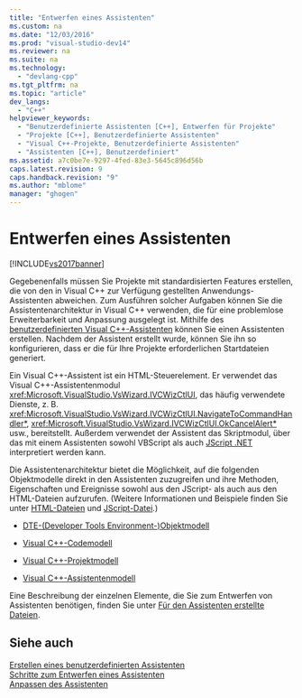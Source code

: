 ```yaml
---
title: "Entwerfen eines Assistenten"
ms.custom: na
ms.date: "12/03/2016"
ms.prod: "visual-studio-dev14"
ms.reviewer: na
ms.suite: na
ms.technology: 
  - "devlang-cpp"
ms.tgt_pltfrm: na
ms.topic: "article"
dev_langs: 
  - "C++"
helpviewer_keywords: 
  - "Benutzerdefinierte Assistenten [C++], Entwerfen für Projekte"
  - "Projekte [C++], Benutzerdefinierte Assistenten"
  - "Visual C++-Projekte, Benutzerdefinierte Assistenten"
  - "Assistenten [C++], Benutzerdefiniert"
ms.assetid: a7c0be7e-9297-4fed-83e3-5645c896d56b
caps.latest.revision: 9
caps.handback.revision: "9"
ms.author: "mblome"
manager: "ghogen"
---
```

# Entwerfen eines Assistenten
[!INCLUDE[vs2017banner](../assembler/inline/includes/vs2017banner.md)]

Gegebenenfalls müssen Sie Projekte mit standardisierten Features erstellen, die von den in Visual C\+\+ zur Verfügung gestellten Anwendungs\-Assistenten abweichen.  Zum Ausführen solcher Aufgaben können Sie die Assistentenarchitektur in Visual C\+\+ verwenden, die für eine problemlose Erweiterbarkeit und Anpassung ausgelegt ist.  Mithilfe des [benutzerdefinierten Visual C\+\+\-Assistenten](../ide/creating-a-custom-wizard.md) können Sie einen Assistenten erstellen.  Nachdem der Assistent erstellt wurde, können Sie ihn so konfigurieren, dass er die für Ihre Projekte erforderlichen Startdateien generiert.  
  
 Ein Visual C\+\+\-Assistent ist ein HTML\-Steuerelement.  Er verwendet das Visual C\+\+\-Assistentenmodul <xref:Microsoft.VisualStudio.VsWizard.IVCWizCtlUI>, das häufig verwendete Dienste, z. B. <xref:Microsoft.VisualStudio.VsWizard.IVCWizCtlUI.NavigateToCommandHandler*>, <xref:Microsoft.VisualStudio.VsWizard.IVCWizCtlUI.OkCancelAlert*> usw., bereitstellt.  Außerdem verwendet der Assistent das Skriptmodul, über das mit einem Assistenten sowohl VBScript als auch [JScript .NET](assetId:///c7e636ee-c10f-45b1-85ec-fe2daca30bf5) interpretiert werden kann.  
  
 Die Assistentenarchitektur bietet die Möglichkeit, auf die folgenden Objektmodelle direkt in den Assistenten zuzugreifen und ihre Methoden, Eigenschaften und Ereignisse sowohl aus den JScript\- als auch aus den HTML\-Dateien aufzurufen.  \(Weitere Informationen und Beispiele finden Sie unter [HTML\-Dateien](../ide/html-files.md) und [JScript\-Datei](../ide/jscript-file.md).\)  
  
-   [DTE\-\(Developer Tools Environment\-\)Objektmodell](../Topic/Extending%20the%20Visual%20Studio%20Environment.md)  
  
-   [Visual C\+\+\-Codemodell](assetId:///dd6452c2-1054-44a1-b0eb-639a94a1216b)  
  
-   [Visual C\+\+\-Projektmodell](assetId:///06c1bbd9-4c79-4f97-ad6d-2b1dea8ecd1f)  
  
-   [Visual C\+\+\-Assistentenmodell](assetId:///159395ac-33c7-47bf-ad42-4e1435ddc758)  
  
 Eine Beschreibung der einzelnen Elemente, die Sie zum Entwerfen von Assistenten benötigen, finden Sie unter [Für den Assistenten erstellte Dateien](../ide/files-created-for-your-wizard.md).  
  
## Siehe auch  
 [Erstellen eines benutzerdefinierten Assistenten](../ide/creating-a-custom-wizard.md)   
 [Schritte zum Entwerfen eines Assistenten](../ide/steps-to-designing-a-wizard.md)   
 [Anpassen des Assistenten](../ide/customizing-your-wizard.md)